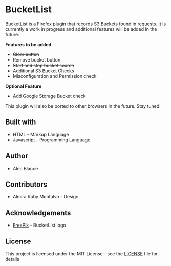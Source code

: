 # BucketList

BucketList is a Firefox plugin that records S3 Buckets found in requests. It is currently a work in progress and additional features will be added in the future.

**Features to be added**
 - ~~Clear button~~
 - Remove bucket button
 - ~~Start and stop bucket search~~
 - Additional S3 Bucket Checks
 - Misconfiguration and Permission check

**Optional Feature**

 - Add Google Storage Bucket check

This plugin will also be ported to other browsers in the future. Stay tuned!

## Built with
 - HTML - Markup Language
 - Javascript - Programming Language

## Author
 - Alec Blance 
## Contributors
 - Almira Ruby Montalvo - Design
## Acknowledgements
 - [FreePik](https://www.flaticon.com/authors/freepik) - BucketList logo
## License
This project is licensed under the MIT License - see the [LICENSE](LICENSE) file for details



